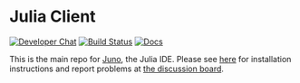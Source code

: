 # Julia Client

[![Developer Chat](https://badges.gitter.im/Join%20Chat.svg)](https://gitter.im/JunoLab/Juno) [![Build Status](https://travis-ci.org/JunoLab/atom-julia-client.svg?branch=master)](https://travis-ci.org/JunoLab/atom-julia-client) [![Docs](https://img.shields.io/badge/docs-latest-blue.svg)](https://JunoLab.github.io/JunoDocs.jl/latest)

This is the main repo for [Juno](http://junolab.org), the Julia IDE. Please see [here](http://docs.junolab.org/latest/man/installation.html) for installation instructions and report problems at [the discussion board](http://discourse.julialang.org/).
